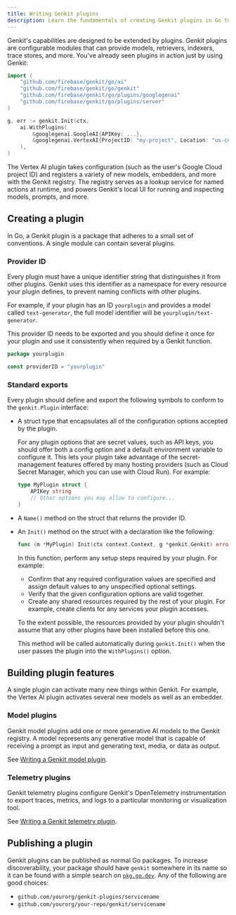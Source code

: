 ```yaml
---
title: Writing Genkit plugins
description: Learn the fundamentals of creating Genkit plugins in Go to extend its capabilities with new models, retrievers, indexers, and more.
---
```


Genkit's capabilities are designed to be extended by plugins. Genkit plugins are
configurable modules that can provide models, retrievers, indexers, trace
stores, and more. You've already seen plugins in action just by using Genkit:

```go
import (
    "github.com/firebase/genkit/go/ai"
    "github.com/firebase/genkit/go/genkit"
    "github.com/firebase/genkit/go/plugins/googlegenai"
    "github.com/firebase/genkit/go/plugins/server"
)
```

```go
g, err := genkit.Init(ctx,
    ai.WithPlugins(
        &googlegenai.GoogleAI{APIKey: ...},
        &googlegenai.VertexAI{ProjectID: "my-project", Location: "us-central1"},
    ),
)
```

The Vertex AI plugin takes configuration (such as the user's Google Cloud
project ID) and registers a variety of new models, embedders, and more with the
Genkit registry. The registry serves as a lookup service for named actions at
runtime, and powers Genkit's local UI for running and inspecting models,
prompts, and more.

## Creating a plugin

In Go, a Genkit plugin is a package that adheres to a small set of
conventions. A single module can contain several plugins.

### Provider ID

Every plugin must have a unique identifier string that distinguishes it from
other plugins. Genkit uses this identifier as a namespace for every resource
your plugin defines, to prevent naming conflicts with other plugins.

For example, if your plugin has an ID `yourplugin` and provides a model called
`text-generator`, the full model identifier will be `yourplugin/text-generator`.

This provider ID needs to be exported and you should define it once for your
plugin and use it consistently when required by a Genkit function.

```go
package yourplugin

const providerID = "yourplugin"
```

### Standard exports

Every plugin should define and export the following symbols to conform to the
`genkit.Plugin` interface:

-   A struct type that encapsulates all of the configuration options accepted by
    the plugin.

    For any plugin options that are secret values, such as API keys, you should
    offer both a config option and a default environment variable to configure
    it. This lets your plugin take advantage of the secret-management features
    offered by many hosting providers (such as Cloud Secret Manager, which you
    can use with Cloud Run). For example:

    ```go
    type MyPlugin struct {
        APIKey string
        // Other options you may allow to configure...
    }
    ```

-   A `Name()` method on the struct that returns the provider ID.

-   An `Init()` method on the struct with a declaration like the following:

    ```go
    func (m *MyPlugin) Init(ctx context.Context, g *genkit.Genkit) error
    ```

    In this function, perform any setup steps required by your plugin. For
    example:

    -   Confirm that any required configuration values are specified and assign
        default values to any unspecified optional settings.
    -   Verify that the given configuration options are valid together.
    -   Create any shared resources required by the rest of your plugin. For
        example, create clients for any services your plugin accesses.

    To the extent possible, the resources provided by your plugin shouldn't
    assume that any other plugins have been installed before this one.

    This method will be called automatically during `genkit.Init()` when the
    user passes the plugin into the `WithPlugins()` option.

## Building plugin features

A single plugin can activate many new things within Genkit. For example, the
Vertex AI plugin activates several new models as well as an embedder.

### Model plugins

Genkit model plugins add one or more generative AI models to the Genkit
registry. A model represents any generative model that is capable of receiving a
prompt as input and generating text, media, or data as output.

See [Writing a Genkit model plugin](./plugin-authoring-models.md).

### Telemetry plugins

Genkit telemetry plugins configure Genkit's OpenTelemetry instrumentation to
export traces, metrics, and logs to a particular monitoring or visualization
tool.

See [Writing a Genkit telemetry plugin](./plugin-authoring-telemetry.md).

## Publishing a plugin

Genkit plugins can be published as normal Go packages. To increase
discoverability, your package should have `genkit` somewhere in its name so it
can be found with a simple search on
[`pkg.go.dev`](https://pkg.go.dev/search?q=genkit). Any of the following are
good choices:

-   `github.com/yourorg/genkit-plugins/servicename`
-   `github.com/yourorg/your-repo/genkit/servicename`
